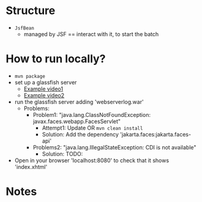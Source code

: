 # Structure
* `JsfBean`
  * managed by JSF == interact with it, to start the batch

# How to run locally?
* `mvn package`
* set up a glassfish server
  * [Example video1](https://www.youtube.com/watch?v=AJxBg90HM4s)
  * [Example video2](https://www.youtube.com/watch?v=Z0fB4Mkmi3A)
* run the glassfish server adding 'webserverlog.war'
  * Problems:
    * Problem1: "java.lang.ClassNotFoundException: javax.faces.webapp.FacesServlet"
      * Attempt1: Update OR `mvn clean install`
      * Solution: Add the dependency 'jakarta.faces:jakarta.faces-api'
    * Problems2: "java.lang.IllegalStateException: CDI is not available"
      * Solution: TODO:
* Open in your browser 'localhost:8080' to check that it shows 'index.xhtml'

# Notes
